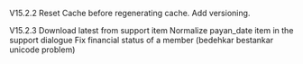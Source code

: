V15.2.2 Reset Cache before regenerating cache.
Add versioning.

V15.2.3 Download latest from support item
Normalize payan_date item in the support dialogue
Fix financial status of a member (bedehkar bestankar unicode problem)